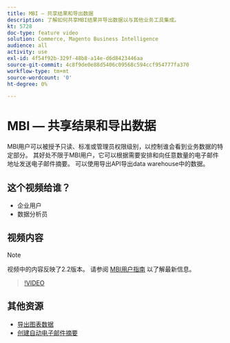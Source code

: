 ```yaml
---
title: MBI — 共享结果和导出数据
description: 了解如何共享MBI结果并导出数据以与其他业务工具集成。
kt: 5728
doc-type: feature video
solution: Commerce, Magento Business Intelligence
audience: all
activity: use
exl-id: 4f54f92b-329f-48b8-a14e-d6d8423446aa
source-git-commit: 4c8f9de0e88d5406c09568c594ccf954777fa370
workflow-type: tm+mt
source-wordcount: '0'
ht-degree: 0%

---
```


# MBI — 共享结果和导出数据

MBI用户可以被授予只读、标准或管理员权限级别，以控制谁会看到业务数据的特定部分。 其好处不限于MBI用户，它可以根据需要安排和向任意数量的电子邮件地址发送电子邮件摘要。 可以使用导出API导出data warehouse中的数据。

## 这个视频给谁？

- 企业用户
- 数据分析员

## 视频内容

>[!NOTE]
>
>视频中的内容反映了2.2版本。 请参阅 [MBI用户指南](https://docs.magento.com/mbi/) 以了解最新信息。

>[!VIDEO](https://video.tv.adobe.com/v/35983?quality=12&learn=on)

## 其他资源

- [导出图表数据](https://docs.magento.com/mbi/data-user/export-data/exp-chart-dash.html)
- [创建自动电子邮件摘要](https://docs.magento.com/mbi/data-user/export-data/email-summaries.html)
